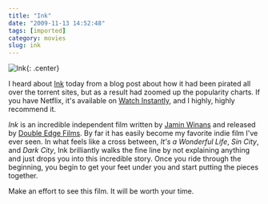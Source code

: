 ```yaml
---
title: "Ink"
date: "2009-11-13 14:52:48"
tags: [imported]
category: movies
slug: ink
---
```


![Ink]({filename}/images/2009/ink.jpg){: .center}

I heard about <a href="http://www.imdb.com/title/tt1071804/">Ink</a> today from
a blog post about how it had been pirated all over the torrent sites, but as a
result had zoomed up the popularity charts. If you have Netflix, it's available
on <a href="http://www.netflix.com/Movie/Ink/70125584">Watch Instantly</a>, and
I highly, highly recommend it.

<em>Ink</em> is an incredible independent film written by
<a href="http://www.imdb.com/name/nm1985821/">Jamin Winans</a> and released by
<a href="http://www.doubleedgefilms.com/">Double Edge Films</a>. By far it has
easily become my favorite indie film I've ever seen. In what feels like a cross
between, <em>It's a Wonderful Life</em>, <em>Sin City</em>, and <em>Dark
City</em>, Ink brilliantly walks the fine line by not explaining anything and
just drops you into this incredible story. Once you ride through the beginning,
you begin to get your feet under you and start putting the pieces together.

Make an effort to see this film. It will be worth your time.
